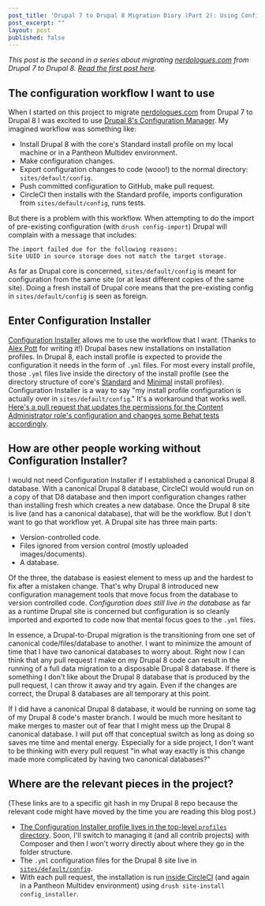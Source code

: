 ```yaml
---
post_title: 'Drupal 7 to Drupal 8 Migration Diary (Part 2): Using Config Installer to delay a canonical database'
post_excerpt: ""
layout: post
published: false
---
```


*This post is the second in a series about migrating [nerdologues.com](https://www.nerdologues.com/) from Drupal 7 to Drupal 8. [Read the first post here](http://stevector.com/2016/06/drupal-7-to-drupal-8-migration-diary-part-1-what-have-i-gotten-myself-into/).*

## The configuration workflow I want to use

When I started on this project to migrate [nerdologues.com](https://www.nerdologues.com/) from Drupal 7 to Drupal 8 I was excited to use [Drupal 8's Configuration Manager](https://www.drupal.org/documentation/administer/config). My imagined workflow was something like:

* Install Drupal 8 with the core's Standard install profile on my local machine or in a Pantheon Multidev environment.
* Make configuration changes.
* Export configuration changes to code (wooo!) to the normal directory: `sites/default/config`.
* Push committed configuration to GitHub, make pull request.
* CircleCI then installs with the Standard profile, imports configuration from `sites/default/config`, runs tests.

But there is a problem with this workflow. When attempting to do the import of pre-existing configuration (with `drush config-import`) Drupal will complain with a message that includes:

```
The import failed due for the following reasons:                         
Site UUID in source storage does not match the target storage.
```

As far as Drupal core is concerned, `sites/default/config` is meant for configuration from the same site (or at least different copies of the same site). Doing a fresh install of Drupal core means that the pre-existing config in `sites/default/config` is seen as foreign.

## Enter Configuration Installer

[Configuration Installer](https://www.drupal.org/project/config_installer) allows me to use the workflow that I want. (Thanks to [Alex Pott](https://www.drupal.org/u/alexpott) for writing it!) Drupal bases new installations on installation profiles. In Drupal 8, each install profile is expected to provide the configuration it needs in the form of `.yml` files. For most every install profile, those `.yml` files live inside the directory of the install profile (see the directory structure of core's [Standard](http://cgit.drupalcode.org/drupal/tree/core/profiles/standard?h=8.1.2) and [Minimal](http://cgit.drupalcode.org/drupal/tree/core/profiles/minimal?h=8.1.2) install profiles). Configuration Installer is a way to say "my install profile configuration is actually over in `sites/default/config`." It's a workaround that works well. [Here's a pull request that updates the permissions for the Content Administrator role's configuration and changes some Behat tests accordingly](https://github.com/stevector/nerdologues-d8/pull/67/files).

## How are other people working without Configuration Installer?

I would not need Configuration Installer if I established a canonical Drupal 8 database. With a canonical Drupal 8 database, CircleCI would would run on a copy of that D8 database and then import configuration changes rather than installing fresh which creates a new database. Once the Drupal 8 site is live (and has a canonical database), that will be the workflow. But I don't want to go that workflow yet. A Drupal site has three main parts:

- Version-controlled code.
- Files ignored from version control (mostly uploaded images/documents).
- A database.

Of the three, the database is easiest element to mess up and the hardest to fix after a mistaken change. That's why Drupal 8 introduced new configuration management tools that move focus from the database to version controlled code. *Configuration does still live in the database* as far as a runtime Drupal site is concerned but configuration is so cleanly imported and exported to code now that mental focus goes to the `.yml` files.

In essence, a Drupal-to-Drupal migration is the transitioning from one set of canonical code/files/database to another. I want to minimize the amount of time that I have two canonical databases to worry about. Right now I can think that any pull request I make on my Drupal 8 code can result in the running of a full data migration to a disposable Drupal 8 database. If there is something I don't like about the Drupal 8 database that is produced by the pull request, I can throw it away and try again. Even if the changes are correct, the Drupal 8 databases are all temporary at this point.

If I did have a canonical Drupal 8 database, it would be running on some tag of my Drupal 8 code's master branch. I would be much more hesitant to make merges to master out of fear that I might mess up the Drupal 8 canonical database. I will put off that conceptual switch as long as doing so saves me time and mental energy. Especially for a side project, I don't want to be thinking with every pull request "in what way exactly is this change made more complicated by having two canonical databases?"


## Where are the relevant pieces in the project?

(These links are to a specific git hash in my Drupal 8 repo because the relevant code might have moved by the time you are reading this blog post.)

* [The Configuration Installer profile lives in the top-level `profiles` directory](https://github.com/stevector/nerdologues-d8/tree/dbb0f71d5d71509d734ad47ab24a6a8f8ec12732/profiles/config_installer). Soon, I'll switch to managing it (and all contrib projects) with Composer and then I won't worry directly about where they go in the folder structure.
* The `.yml` configuration files for the Drupal 8 site live in [`sites/default/config`](https://github.com/stevector/nerdologues-d8/tree/dbb0f71d5d71509d734ad47ab24a6a8f8ec12732/sites/default/config).
* With each pull request, the installation is run [inside CircleCI](https://github.com/stevector/nerdologues-d8/blob/master/circle.yml#L73) (and again in a Pantheon Multidev environment) using `drush site-install config_installer`. 





